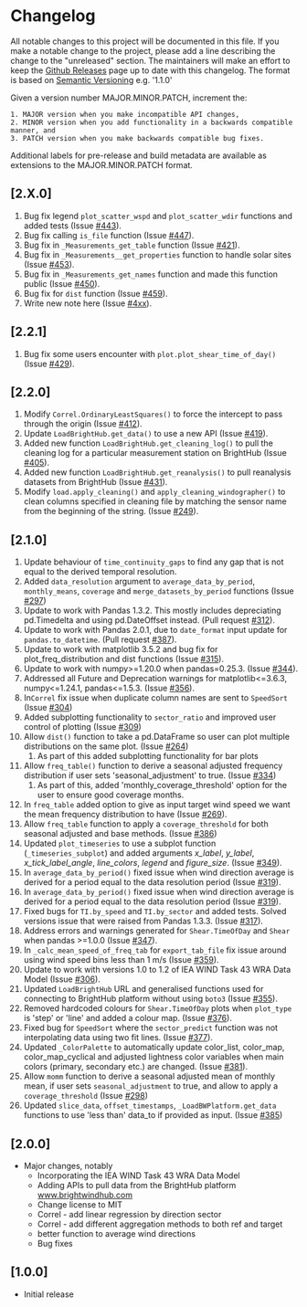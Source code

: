 # Changelog
All notable changes to this project will be documented in this file. If you make a notable change to the project, please add a line describing the change to the "unreleased" section. The maintainers will make an effort to keep the [Github Releases](https://github.com/brightwind-dev/brightwind/releases) page up to date with this changelog. The format is based on [Semantic Versioning](https://semver.org/) e.g. '1.1.0'

Given a version number MAJOR.MINOR.PATCH, increment the:

    1. MAJOR version when you make incompatible API changes,
    2. MINOR version when you add functionality in a backwards compatible manner, and
    3. PATCH version when you make backwards compatible bug fixes.

Additional labels for pre-release and build metadata are available as extensions to the MAJOR.MINOR.PATCH format.


## [2.X.0]
1. Bug fix legend `plot_scatter_wspd` and `plot_scatter_wdir` functions and added tests (Issue [#443](https://github.com/brightwind-dev/brightwind/issues/443)).
2. Bug fix calling `is_file` function (Issue [#447](https://github.com/brightwind-dev/brightwind/issues/447)).
3. Bug fix in `_Measurements_get_table` function (Issue [#421](https://github.com/brightwind-dev/brightwind/issues/421)).
4. Bug fix in `_Measurements__get_properties` function to handle solar sites (Issue [#453](https://github.com/brightwind-dev/brightwind/issues/453)).
5. Bug fix in `_Measurements_get_names` function and made this function public (Issue [#450](https://github.com/brightwind-dev/brightwind/issues/450)).
6. Bug fix for `dist` function (Issue [#459](https://github.com/brightwind-dev/brightwind/issues/459)).
7. Write new note here (Issue [#4xx](https://github.com/brightwind-dev/brightwind/issues/4xx)).


## [2.2.1]
1. Bug fix some users encounter with `plot.plot_shear_time_of_day()` (Issue [#429](https://github.com/brightwind-dev/brightwind/issues/429)).


## [2.2.0]
1. Modify `Correl.OrdinaryLeastSquares()` to force the intercept to pass through the origin (Issue [#412](https://github.com/brightwind-dev/brightwind/issues/412)).
1. Update `LoadBrightHub.get_data()` to use a new API (Issue [#419](https://github.com/brightwind-dev/brightwind/issues/419)).
1. Added new function `LoadBrightHub.get_cleaning_log()` to pull the cleaning log for a particular measurement station on BrightHub (Issue [#405](https://github.com/brightwind-dev/brightwind/issues/405)).
1. Added new function `LoadBrightHub.get_reanalysis()` to pull reanalysis datasets from BrightHub (Issue [#431](https://github.com/brightwind-dev/brightwind/issues/431)).
1. Modify `load.apply_cleaning()` and `apply_cleaning_windographer()` to clean columns specified in cleaning file by 
matching the sensor name from the beginning of the string. (Issue [#249](https://github.com/brightwind-dev/brightwind/issues/249)).



## [2.1.0]
1. Update behaviour of `time_continuity_gaps` to find any gap that
is not equal to the derived temporal resolution.
2. Added `data_resolution` argument to `average_data_by_period`, `monthly_means`, `coverage` and 
  `merge_datasets_by_period` functions (Issue [#297](https://github.com/brightwind-dev/brightwind/issues/297))
3. Update to work with Pandas 1.3.2. This mostly includes depreciating pd.Timedelta and using pd.DateOffset instead. (Pull request [#312](https://github.com/brightwind-dev/brightwind/pull/312)).
4. Update to work with Pandas 2.0.1, due to `date_format` input update for `pandas.to_datetime`. (Pull request [#387](https://github.com/brightwind-dev/brightwind/issues/387)).
5. Update to work with matplotlib 3.5.2 and bug fix for plot_freq_distribution and dist functions (Issue [#315](https://github.com/brightwind-dev/brightwind/issues/315)). 
6. Update to work with numpy>=1.20.0 when pandas=0.25.3. (Issue [#344](https://github.com/brightwind-dev/brightwind/issues/344)). 
7. Addressed all Future and Deprecation warnings for matplotlib<=3.6.3, numpy<=1.24.1, pandas<=1.5.3. (Issue [#356](https://github.com/brightwind-dev/brightwind/issues/356)).
8. In`Correl` fix issue when duplicate column names are sent to `SpeedSort` (Issue [#304](https://github.com/brightwind-dev/brightwind/issues/304))
9. Added subplotting functionality to `sector_ratio` and improved user control of plotting (Issue [#309](https://github.com/brightwind-dev/brightwind/issues/309))
10. Allow `dist()` function to take a pd.DataFrame so user can plot multiple distributions on the same plot. (Issue [#264](https://github.com/brightwind-dev/brightwind/issues/264))
    1. As part of this added subplotting functionality for bar plots
11. Allow `freq_table()` function to derive a seasonal adjusted frequency distribution if user sets 'seasonal_adjustment' 
to true. (Issue [#334](https://github.com/brightwind-dev/brightwind/issues/334))
    1. As part of this, added 'monthly_coverage_threshold' option for the user to ensure good coverage months. 
12. In `freq_table` added option to give as input target wind speed we want the mean frequency distribution to have 
(Issue [#269](https://github.com/brightwind-dev/brightwind/issues/269)).
13. Allow `freq_table` function to apply a `coverage_threshold` for both seasonal adjusted and base methods. (Issue [#386](https://github.com/brightwind-dev/brightwind/issues/386))
14. Updated `plot_timeseries` to use a subplot function (`_timeseries_subplot`) and added arguments _x_label_, _y_label_, _x_tick_label_angle_, 
_line_colors_, _legend_ and _figure_size_. (Issue [#349](https://github.com/brightwind-dev/brightwind/issues/349)).
15. In `average_data_by_period()` fixed issue when wind direction average is derived for a period equal to the data resolution period 
(Issue [#319](https://github.com/brightwind-dev/brightwind/issues/319)).
16. In `average_data_by_period()` fixed issue when wind direction average is derived for a period equal to the data resolution period (Issue [#319](https://github.com/brightwind-dev/brightwind/issues/319)).
17. Fixed bugs for `TI.by_speed` and `TI.by_sector` and added tests. Solved versions issue that were raised from Pandas 1.3.3. (Issue [#317](https://github.com/brightwind-dev/brightwind/issues/317)).
18. Address errors and warnings generated for `Shear.TimeOfDay` and `Shear` when pandas >=1.0.0 (Issue [#347](https://github.com/brightwind-dev/brightwind/issues/347)).
19. In `_calc_mean_speed_of_freq_tab` for `export_tab_file` fix issue around using wind speed bins less than 1 m/s (Issue [#359](https://github.com/brightwind-dev/brightwind/issues/359)).
20. Update to work with versions 1.0 to 1.2 of IEA WIND Task 43 WRA Data Model (Issue [#306](https://github.com/brightwind-dev/brightwind/issues/306)).
21. Updated `LoadBrightHub` URL and generalised functions used for connecting to BrightHub platform without using `boto3` (Issue [#355](https://github.com/brightwind-dev/brightwind/issues/355)).
22. Removed hardcoded colours for `Shear.TimeOfDay` plots when `plot_type` is 'step' or 'line' and added a colour map. (Issue [#376](https://github.com/brightwind-dev/brightwind/issues/376)).
23. Fixed bug for `SpeedSort` where the `sector_predict` function was not interpolating data using two fit lines. (Issue [#377](https://github.com/brightwind-dev/brightwind/issues/377)).
24. Updated `_ColorPalette` to automatically update color_list, color_map, color_map_cyclical and adjusted lightness color variables when main colors (primary, secondary etc.) are changed. (Issue [#381](https://github.com/brightwind-dev/brightwind/issues/381)).
25. Allow `momm` function to derive a seasonal adjusted mean of monthly mean, if user sets `seasonal_adjustment` to true, and allow to apply a `coverage_threshold` (Issue [#298](https://github.com/brightwind-dev/brightwind/issues/298))
26. Updated `slice_data`, `offset_timestamps`, `_LoadBWPlatform.get_data` functions to use 'less than' data_to if provided as input. (Issue [#385](https://github.com/brightwind-dev/brightwind/issues/385))



## [2.0.0]
- Major changes, notably
  - Incorporating the IEA WIND Task 43 WRA Data Model
  - Adding APIs to pull data from the BrightHub platform www.brightwindhub.com
  - Change license to MIT
  - Correl - add linear regression by direction sector
  - Correl - add different aggregation methods to both ref and target
  - better function to average wind directions
  - Bug fixes


## [1.0.0]
- Initial release
